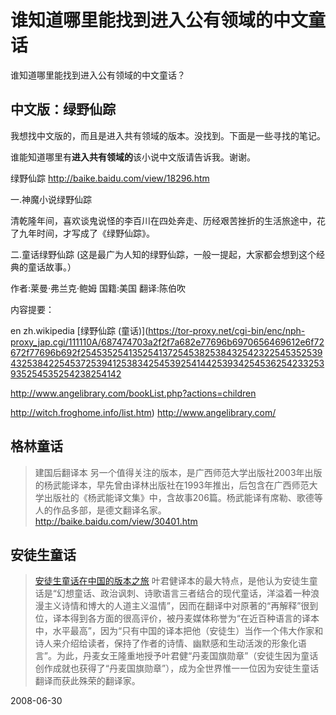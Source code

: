 # 谁知道哪里能找到进入公有领域的中文童话

<!--tableofcontents-->

谁知道哪里能找到进入公有领域的中文童话？

## 中文版：绿野仙踪

我想找中文版的，而且是进入共有领域的版本。没找到。下面是一些寻找的笔记。

谁能知道哪里有**进入共有领域的**该小说中文版请告诉我。谢谢。

绿野仙踪
http://baike.baidu.com/view/18296.htm

一.神魔小说绿野仙踪

清乾隆年间，喜欢谈鬼说怪的李百川在四处奔走、历经艰苦挫折的生活旅途中，花了九年时间，才写成了《绿野仙踪》。 

二.童话绿野仙踪
(这是最广为人知的绿野仙踪，一般一提起，大家都会想到这个经典的童话故事。）

作者:莱曼·弗兰克·鲍姆
国籍:美国
翻译:陈伯吹

内容提要： 

en zh.wikipedia
[绿野仙踪 (童话)](https://tor-proxy.net/cgi-bin/enc/nph-proxy_jap.cgi/111110A/687474703a2f2f7a682e77696b6970656469612e6f72672f77696b692f254535254135254137254538253843254232254535253943253842254537253941253834254539254144253934254536254233253935254535254238254142

http://www.angelibrary.com/bookList.php?actions=children


http://witch.froghome.info/list.htm)
http://www.angelibrary.com/


## 格林童话

> 建国后翻译本
> 另一个值得关注的版本，是广西师范大学出版社2003年出版的杨武能译本，早先曾由译林出版社在1993年推出，后包含在广西师范大学出版社的《杨武能译文集》中，含故事206篇。杨武能译有席勒、歌德等人的作品多部，是德文翻译名家。
> http://baike.baidu.com/view/30401.htm

## 安徒生童话
> [安徒生童话在中国的版本之旅](http://news.xinhuanet.com/book/2005-03/25/content_2742703.htm)
> 叶君健译本的最大特点，是他认为安徒生童话是“幻想童话、政治讽刺、诗歌语言三者结合的现代童话，洋溢着一种浪漫主义诗情和博大的人道主义温情”，因而在翻译中对原著的“再解释”很到位，译本得到各方面的很高评价，被丹麦媒体称誉为“在近百种语言的译本中，水平最高”，因为“只有中国的译本把他（安徒生）当作一个伟大作家和诗人来介绍给读者，保持了作者的诗情、幽默感和生动活泼的形象化语言”。为此，丹麦女王隆重地授予叶君健“丹麦国旗勋章”（安徒生因为童话创作成就也获得了“丹麦国旗勋章”），成为全世界惟一一位因为安徒生童话翻译而获此殊荣的翻译家。 


2008-06-30